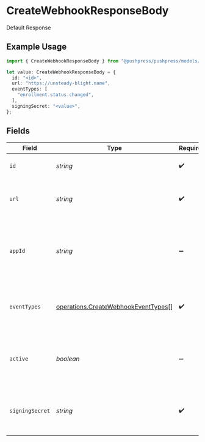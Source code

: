 # CreateWebhookResponseBody

Default Response

## Example Usage

```typescript
import { CreateWebhookResponseBody } from "@pushpress/pushpress/models/operations";

let value: CreateWebhookResponseBody = {
  id: "<id>",
  url: "https://unsteady-blight.name",
  eventTypes: [
    "enrollment.status.changed",
  ],
  signingSecret: "<value>",
};
```

## Fields

| Field                                                                                      | Type                                                                                       | Required                                                                                   | Description                                                                                |
| ------------------------------------------------------------------------------------------ | ------------------------------------------------------------------------------------------ | ------------------------------------------------------------------------------------------ | ------------------------------------------------------------------------------------------ |
| `id`                                                                                       | *string*                                                                                   | :heavy_check_mark:                                                                         | A unique identifier for the webhook                                                        |
| `url`                                                                                      | *string*                                                                                   | :heavy_check_mark:                                                                         | The endpoint URL that will receive the webhook payloads                                    |
| `appId`                                                                                    | *string*                                                                                   | :heavy_minus_sign:                                                                         | The app ID with which application lifecyle event types (e.g. app.installed) are associated |
| `eventTypes`                                                                               | [operations.CreateWebhookEventTypes](../../models/operations/createwebhookeventtypes.md)[] | :heavy_check_mark:                                                                         | A list of event types that the webhook is subscribed to                                    |
| `active`                                                                                   | *boolean*                                                                                  | :heavy_minus_sign:                                                                         | Indicates whether the webhook is currently active and receiving events                     |
| `signingSecret`                                                                            | *string*                                                                                   | :heavy_check_mark:                                                                         | A secret key used to sign the webhook payloads for security purposes                       |